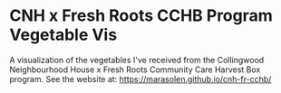 # CNH x Fresh Roots CCHB Program Vegetable Vis

A visualization of the vegetables I've received from the Collingwood Neighbourhood House x Fresh Roots Community Care Harvest Box program. See the website at: https://marasolen.github.io/cnh-fr-cchb/
